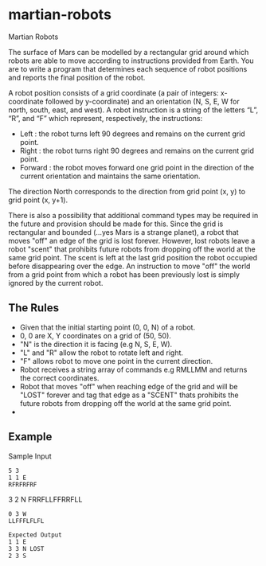# martian-robots
Martian Robots
<p>The surface of Mars can be modelled by a rectangular grid around which robots are able to move according to instructions provided from Earth. You are to write a program that determines each sequence of robot positions and reports the final position of the robot.</p>
<p>A robot position consists of a grid coordinate (a pair of integers: x-coordinate followed by y-coordinate) and an orientation (N, S, E, W for north, south, east, and west). A robot instruction is a string of the letters “L”, “R”, and “F” which represent, respectively, the instructions:</p>
<ul>
  <li>Left : the robot turns left 90 degrees and remains on the current grid point.</li>
  <li>Right : the robot turns right 90 degrees and remains on the current grid point.</li>
  <li>Forward : the robot moves forward one grid point in the direction of the current
orientation and maintains the same orientation.</li>
</ul>
<p>The direction North corresponds to the direction from grid point (x, y) to grid point (x, y+1).</p>
<p>There is also a possibility that additional command types may be required in the future and provision should be made for this. Since the grid is rectangular and bounded (…yes Mars is a strange planet), a robot that moves "off" an edge of the grid is lost forever. However, lost robots leave a robot "scent" that prohibits future robots from dropping off the world at the same grid point. The scent is left at the last grid position the robot occupied before disappearing over the edge. An instruction to move "off" the world from a grid point from which a robot has been previously lost is simply ignored by the current robot.</p>

<h2><strong>The Rules</strong></h2>
<ul>
  <li>Given that the initial starting point (0, 0, N) of a robot.</li>
  <li>0, 0 are X, Y coordinates on a grid of (50, 50).</li>
  <li>"N" is the direction it is facing (e.g N, S, E, W).</li>
  <li>"L" and "R" allow the robot to rotate left and right.</li>
  <li>"F" allows robot to move one point in the current direction.</li>
  <li>Robot receives a string array of commands e.g RMLLMM and returns the correct coordinates.</li>
  <li>Robot that moves "off" when reaching edge of the grid and will be "LOST" forever and tag that edge as a "SCENT" thats prohibits the future robots from dropping off the world at the same grid point.</li>
  <li>
</ul>

## Example
Sample Input
```
5 3
1 1 E
RFRFRFRF
```
3 2 N
FRRFLLFFRRFLL
```
0 3 W
LLFFFLFLFL

Expected Output
1 1 E
3 3 N LOST
2 3 S
